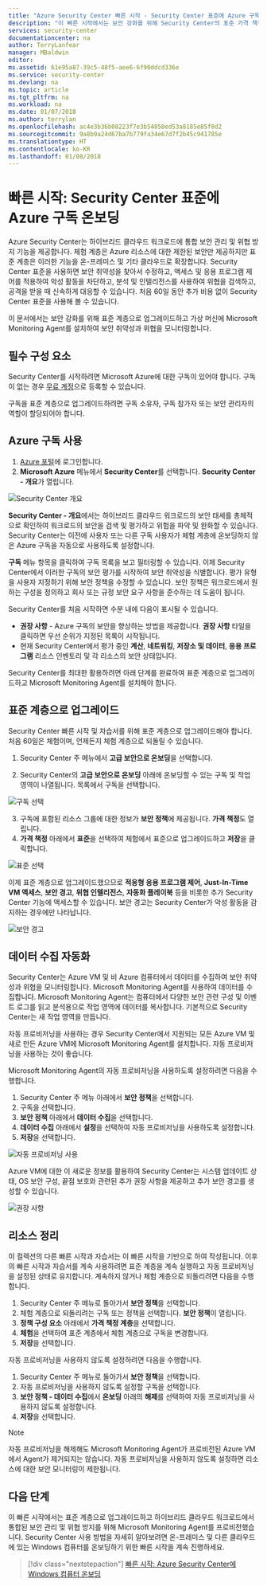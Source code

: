```yaml
---
title: "Azure Security Center 빠른 시작 - Security Center 표준에 Azure 구독 온보딩 | Microsoft Docs"
description: "이 빠른 시작에서는 보안 강화를 위해 Security Center의 표준 가격 책정 계층으로 업그레이드하는 방법을 보여 줍니다."
services: security-center
documentationcenter: na
author: TerryLanfear
manager: MBaldwin
editor: 
ms.assetid: 61e95a87-39c5-48f5-aee6-6f90ddcd336e
ms.service: security-center
ms.devlang: na
ms.topic: article
ms.tgt_pltfrm: na
ms.workload: na
ms.date: 01/07/2018
ms.author: terrylan
ms.openlocfilehash: ac4e3b36b08223f7e3b54850ed53a8185e85f0d2
ms.sourcegitcommit: 9a8b9a24d67ba7b779fa34e67d7f2b45c941785e
ms.translationtype: HT
ms.contentlocale: ko-KR
ms.lasthandoff: 01/08/2018
---
```

# <a name="quickstart-onboard-your-azure-subscription-to-security-center-standard"></a>빠른 시작: Security Center 표준에 Azure 구독 온보딩
Azure Security Center는 하이브리드 클라우드 워크로드에 통합 보안 관리 및 위협 방지 기능을 제공합니다. 체험 계층은 Azure 리소스에 대한 제한된 보안만 제공하지만 표준 계층은 이러한 기능을 온-프레미스 및 기타 클라우드로 확장합니다. Security Center 표준을 사용하면 보안 취약성을 찾아서 수정하고, 액세스 및 응용 프로그램 제어를 적용하여 악성 활동을 차단하고, 분석 및 인텔리전스를 사용하여 위협을 검색하고, 공격을 받을 때 신속하게 대응할 수 있습니다. 처음 60일 동안 추가 비용 없이 Security Center 표준을 사용해 볼 수 있습니다.

이 문서에서는 보안 강화를 위해 표준 계층으로 업그레이드하고 가상 머신에 Microsoft Monitoring Agent를 설치하여 보안 취약성과 위협을 모니터링합니다.

## <a name="prerequisites"></a>필수 구성 요소
Security Center를 시작하려면 Microsoft Azure에 대한 구독이 있어야 합니다. 구독이 없는 경우 [무료 계정](https://azure.microsoft.com/pricing/free-trial/)으로 등록할 수 있습니다.

구독을 표준 계층으로 업그레이드하려면 구독 소유자, 구독 참가자 또는 보안 관리자의 역할이 할당되어야 합니다.

## <a name="enable-your-azure-subscription"></a>Azure 구독 사용

1. [Azure 포털](https://azure.microsoft.com/features/azure-portal/)에 로그인합니다.
2. **Microsoft Azure** 메뉴에서 **Security Center**를 선택합니다. **Security Center - 개요**가 열립니다.

 ![Security Center 개요][2]

**Security Center - 개요**에서는 하이브리드 클라우드 워크로드의 보안 태세를 총체적으로 확인하여 워크로드의 보안을 검색 및 평가하고 위험을 파악 및 완화할 수 있습니다. Security Center는 이전에 사용자 또는 다른 구독 사용자가 체험 계층에 온보딩하지 않은 Azure 구독을 자동으로 사용하도록 설정합니다.

**구독** 메뉴 항목을 클릭하여 구독 목록을 보고 필터링할 수 있습니다. 이제 Security Center에서 이러한 구독의 보안 평가를 시작하여 보안 취약성을 식별합니다. 평가 유형을 사용자 지정하기 위해 보안 정책을 수정할 수 있습니다. 보안 정책은 워크로드에서 원하는 구성을 정의하고 회사 또는 규정 보안 요구 사항을 준수하는 데 도움이 됩니다.

Security Center를 처음 시작하면 수분 내에 다음이 표시될 수 있습니다.

- **권장 사항** - Azure 구독의 보안을 향상하는 방법을 제공합니다. **권장 사항** 타일을 클릭하면 우선 순위가 지정된 목록이 시작됩니다.
- 현재 Security Center에서 평가 중인 **계산**, **네트워킹**, **저장소 및 데이터**, **응용 프로그램** 리소스 인벤토리 및 각 리소스의 보안 상태입니다.

Security Center를 최대한 활용하려면 아래 단계를 완료하여 표준 계층으로 업그레이드하고 Microsoft Monitoring Agent를 설치해야 합니다.

## <a name="upgrade-to-the-standard-tier"></a>표준 계층으로 업그레이드
Security Center 빠른 시작 및 자습서를 위해 표준 계층으로 업그레이드해야 합니다. 처음 60일은 체험이며, 언제든지 체험 계층으로 되돌릴 수 있습니다.

1. Security Center 주 메뉴에서 **고급 보안으로 온보딩**을 선택합니다.

2. Security Center의 **고급 보안으로 온보딩** 아래에 온보딩할 수 있는 구독 및 작업 영역이 나열됩니다. 목록에서 구독을 선택합니다.

  ![구독 선택][4]

3. 구독에 포함된 리소스 그룹에 대한 정보가 **보안 정책**에 제공됩니다. **가격 책정**도 열립니다.
4. **가격 책정** 아래에서 **표준**을 선택하여 체험에서 표준으로 업그레이드하고 **저장**을 클릭합니다.

  ![표준 선택][5]

이제 표준 계층으로 업그레이드했으므로 **적응형 응용 프로그램 제어**, **Just-In-Time VM 액세스**, **보안 경고**, **위협 인텔리전스**, **자동화 플레이북** 등을 비롯한 추가 Security Center 기능에 액세스할 수 있습니다. 보안 경고는 Security Center가 악성 활동을 감지하는 경우에만 나타납니다.

  ![보안 경고][7]

## <a name="automate-data-collection"></a>데이터 수집 자동화
Security Center는 Azure VM 및 비 Azure 컴퓨터에서 데이터를 수집하여 보안 취약성과 위협을 모니터링합니다. Microsoft Monitoring Agent를 사용하여 데이터를 수집합니다. Microsoft Monitoring Agent는 컴퓨터에서 다양한 보안 관련 구성 및 이벤트 로그를 읽고 분석용으로 작업 영역에 데이터를 복사합니다. 기본적으로 Security Center는 새 작업 영역을 만듭니다.

자동 프로비저닝을 사용하는 경우 Security Center에서 지원되는 모든 Azure VM 및 새로 만든 Azure VM에 Microsoft Monitoring Agent를 설치합니다. 자동 프로비저닝을 사용하는 것이 좋습니다.

Microsoft Monitoring Agent의 자동 프로비저닝을 사용하도록 설정하려면 다음을 수행합니다.

1. Security Center 주 메뉴 아래에서 **보안 정책**을 선택합니다.
2. 구독을 선택합니다.
3. **보안 정책** 아래에서 **데이터 수집**을 선택합니다.
4. **데이터 수집** 아래에서 **설정**을 선택하여 자동 프로비저닝을 사용하도록 설정합니다.
5. **저장**을 선택합니다.

  ![자동 프로비저닝 사용][6]

Azure VM에 대한 이 새로운 정보를 활용하여 Security Center는 시스템 업데이트 상태, OS 보안 구성, 끝점 보호와 관련된 추가 권장 사항을 제공하고 추가 보안 경고를 생성할 수 있습니다.

  ![권장 사항][8]

## <a name="clean-up-resources"></a>리소스 정리
이 컬렉션의 다른 빠른 시작과 자습서는 이 빠른 시작을 기반으로 하여 작성됩니다. 이후의 빠른 시작과 자습서를 계속 사용하려면 표준 계층을 계속 실행하고 자동 프로비저닝을 설정된 상태로 유지합니다. 계속하지 않거나 체험 계층으로 되돌리려면 다음을 수행합니다.

1. Security Center 주 메뉴로 돌아가서 **보안 정책**을 선택합니다.
2. 체험 계층으로 되돌리려는 구독 또는 정책을 선택합니다. **보안 정책**이 열립니다.
3. **정책 구성 요소** 아래에서 **가격 책정 계층**을 선택합니다.
4. **체험**을 선택하여 표준 계층에서 체험 계층으로 구독을 변경합니다.
5. **저장**을 선택합니다.

자동 프로비저닝을 사용하지 않도록 설정하려면 다음을 수행합니다.

1. Security Center 주 메뉴로 돌아가서 **보안 정책**을 선택합니다.
2. 자동 프로비저닝을 사용하지 않도록 설정할 구독을 선택합니다.
3. **보안 정책 - 데이터 수집**에서 **온보딩** 아래의 **해제**를 선택하여 자동 프로비저닝을 사용하지 않도록 설정합니다.
4. **저장**을 선택합니다.

>[!NOTE]
> 자동 프로비저닝을 해제해도 Microsoft Monitoring Agent가 프로비전된 Azure VM에서 Agent가 제거되지는 않습니다. 자동 프로비저닝을 사용하지 않도록 설정하면 리소스에 대한 보안 모니터링이 제한됩니다.
>

## <a name="next-steps"></a>다음 단계
이 빠른 시작에서는 표준 계층으로 업그레이드하고 하이브리드 클라우드 워크로드에서 통합된 보안 관리 및 위협 방지를 위해 Microsoft Monitoring Agent를 프로비전했습니다. Security Center 사용 방법을 자세히 알아보려면 온-프레미스 및 다른 클라우드에 있는 Windows 컴퓨터를 온보딩하기 위한 빠른 시작을 계속 진행하세요.

> [!div class="nextstepaction"]
> [빠른 시작: Azure Security Center에 Windows 컴퓨터 온보딩](quick-onboard-windows-computer.md)

<!--Image references-->
[2]: ./media/security-center-get-started/overview.png
[4]: ./media/security-center-get-started/onboarding.png
[5]: ./media/security-center-get-started/pricing.png
[6]: ./media/security-center-get-started/enable-automatic-provisioning.png
[7]: ./media/security-center-get-started/security-alerts.png
[8]: ./media/security-center-get-started/recommendations.png
